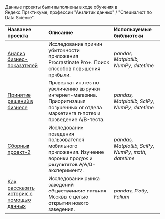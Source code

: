 Данные проекты были выполнены в ходе обучения в Яндекс.Практикуме, профессии "Аналитик данных" / "Специалист по Data Science".

| Название проекта | Описание | Используемые библиотеки | 
| :---------------------- | :---------------------- | :---------------------- |
| [Анализ бизнес-показателей](sprint_10) | Исследование причин убыточности приложения Procrastinate Pro+. Поиск способов повышения прибыли. | *pandas, Matplotlib, NumPy, datetime* |
| [Принятие решений в бизнесе](sprint_12) | Проверка гипотез по увеличению выручки интернет-магазина. Приоритизация полученных от отдела маркетинга гипотез и проведение A/B-теста. | *pandas, Matplotlib, SciPy, NumPy, datetime* |
| [Сборный проект-2](sprint_13) | Исследование поведения пользователей мобильного приложения. Изучение воронки продаж и результатов A/A/B-эксперимента. | *pandas, Matplotlib, SciPy, NumPy, math, datetime* |
| [Как рассказать историю с помощью данных](sprint_14) | Исследование рынка заведений общественного питания Москвы с целью открытия нового заведения. | *pandas, Plotly, Folium* |

